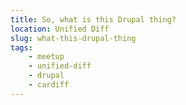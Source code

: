 ```yaml
---
title: So, what is this Drupal thing?
location: Unified Diff
slug: what-this-drupal-thing
tags:
    - meetup
    - unified-diff
    - drupal
    - cardiff
---
```

